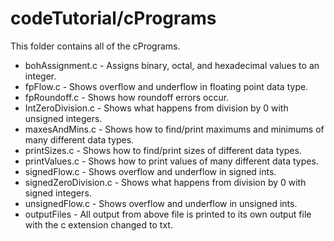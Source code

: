 # codeTutorial/cPrograms
This folder contains all of the cPrograms.


- bohAssignment.c - Assigns binary, octal, and hexadecimal values to an integer.
- fpFlow.c - Shows overflow and underflow in floating point data type.
- fpRoundoff.c - Shows how roundoff errors occur.
- IntZeroDivision.c - Shows what happens from division by 0 with unsigned integers.
- maxesAndMins.c - Shows how to find/print maximums and minimums of many different data types.
- printSizes.c - Shows how to find/print sizes of different data types.
- printValues.c - Shows how to print values of many different data types.
- signedFlow.c - Shows overflow and underflow in signed ints.
- signedZeroDivision.c - Shows what happens from division by 0 with signed integers.
- unsignedFlow.c - Shows overflow and underflow in unsigned ints.
- outputFiles - All output from above file is printed to its own output file with the c extension changed to txt.
